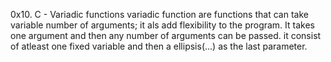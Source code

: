 0x10. C - Variadic functions
variadic function are functions that can take variable number of arguments; it als add flexibility to the program. It takes one argument and then any number of arguments can be passed. it consist of atleast one fixed variable and then a ellipsis(...) as the last parameter.
